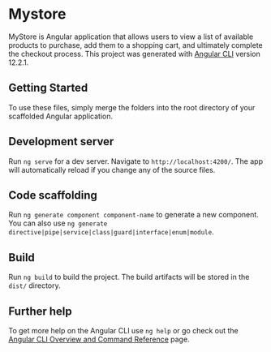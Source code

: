 # Mystore
MyStore is Angular application that allows users to view a list of available products to purchase, add them to a shopping cart, and ultimately complete the checkout process.
This project was generated with [Angular CLI](https://github.com/angular/angular-cli) version 12.2.1.

## Getting Started

To use these files, simply merge the folders into the root directory of your scaffolded Angular application.

## Development server

Run `ng serve` for a dev server. Navigate to `http://localhost:4200/`. The app will automatically reload if you change any of the source files.

## Code scaffolding

Run `ng generate component component-name` to generate a new component. You can also use `ng generate directive|pipe|service|class|guard|interface|enum|module`.

## Build

Run `ng build` to build the project. The build artifacts will be stored in the `dist/` directory.

## Further help

To get more help on the Angular CLI use `ng help` or go check out the [Angular CLI Overview and Command Reference](https://angular.io/cli) page.

